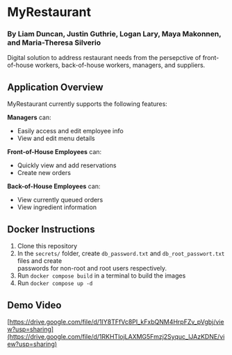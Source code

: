# MyRestaurant
### By Liam Duncan, Justin Guthrie, Logan Lary, Maya Makonnen, and Maria-Theresa Silverio

Digital solution to address restaurant needs from the persepctive of front-of-house workers, back-of-house workers, managers, and suppliers.

## Application Overview
MyRestaurant currently supports the following features:

**Managers** can:
- Easily access and edit employee info
- View and edit menu details

**Front-of-House Employees** can:
- Quickly view and add reservations
- Create new orders

**Back-of-House Employees** can:
- View currently queued orders
- View ingredient information


## Docker Instructions
1. Clone this repository
2. In the `secrets/` folder, create `db_password.txt` and `db_root_passwort.txt` files and create <br>
passwords for non-root and root users respectively.
3. Run `docker compose build` in a terminal to build the images
4. Run `docker compose up -d`

## Demo Video
[https://drive.google.com/file/d/1IY8TFfVc8PI_kFxbQNM4HrpFZv_pVgbj/view?usp=sharing](https://drive.google.com/file/d/1RKHTlojLAXMG5Fmzj2Syquc_lJAzKDNE/view?usp=sharing)
